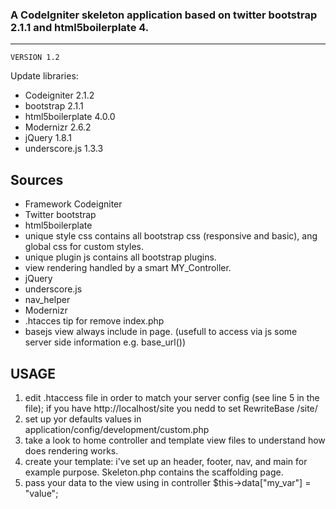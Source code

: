 ### A CodeIgniter skeleton application based on twitter bootstrap 2.1.1 and html5boilerplate 4.
---------------------------------------------------
	VERSION 1.2
Update libraries:
* Codeigniter 2.1.2
* bootstrap 2.1.1
* html5boilerplate 4.0.0
* Modernizr 2.6.2
* jQuery 1.8.1
* underscore.js 1.3.3

Sources
-------------------
* Framework Codeigniter
* Twitter bootstrap
* html5boilerplate
* unique style css contains all bootstrap css (responsive and basic), ang global css for custom styles.
* unique plugin js contains all bootstrap plugins.
* view rendering handled by a smart MY_Controller.
* jQuery
* underscore.js
* nav_helper
* Modernizr
* .htacces tip for remove index.php
* basejs view always include in page. (usefull to access via js some server side information e.g. base_url())

USAGE
-------------------
1. edit .htaccess file in order to match your server config (see line 5 in the file);
	if you have http://localhost/site you nedd to set RewriteBase /site/
2. set up yor defaults values in application/config/development/custom.php
3. take a look to home controller and template view files to understand how does rendering works.
4. create your template: i've set up an header, footer, nav, and main for example purpose. Skeleton.php contains the scaffolding page.
5. pass your data to the view using in controller $this->data["my_var"] = "value";
